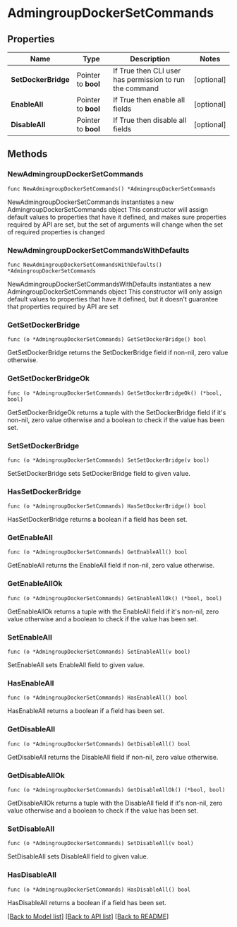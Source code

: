# AdmingroupDockerSetCommands

## Properties

Name | Type | Description | Notes
------------ | ------------- | ------------- | -------------
**SetDockerBridge** | Pointer to **bool** | If True then CLI user has permission to run the command | [optional] 
**EnableAll** | Pointer to **bool** | If True then enable all fields | [optional] 
**DisableAll** | Pointer to **bool** | If True then disable all fields | [optional] 

## Methods

### NewAdmingroupDockerSetCommands

`func NewAdmingroupDockerSetCommands() *AdmingroupDockerSetCommands`

NewAdmingroupDockerSetCommands instantiates a new AdmingroupDockerSetCommands object
This constructor will assign default values to properties that have it defined,
and makes sure properties required by API are set, but the set of arguments
will change when the set of required properties is changed

### NewAdmingroupDockerSetCommandsWithDefaults

`func NewAdmingroupDockerSetCommandsWithDefaults() *AdmingroupDockerSetCommands`

NewAdmingroupDockerSetCommandsWithDefaults instantiates a new AdmingroupDockerSetCommands object
This constructor will only assign default values to properties that have it defined,
but it doesn't guarantee that properties required by API are set

### GetSetDockerBridge

`func (o *AdmingroupDockerSetCommands) GetSetDockerBridge() bool`

GetSetDockerBridge returns the SetDockerBridge field if non-nil, zero value otherwise.

### GetSetDockerBridgeOk

`func (o *AdmingroupDockerSetCommands) GetSetDockerBridgeOk() (*bool, bool)`

GetSetDockerBridgeOk returns a tuple with the SetDockerBridge field if it's non-nil, zero value otherwise
and a boolean to check if the value has been set.

### SetSetDockerBridge

`func (o *AdmingroupDockerSetCommands) SetSetDockerBridge(v bool)`

SetSetDockerBridge sets SetDockerBridge field to given value.

### HasSetDockerBridge

`func (o *AdmingroupDockerSetCommands) HasSetDockerBridge() bool`

HasSetDockerBridge returns a boolean if a field has been set.

### GetEnableAll

`func (o *AdmingroupDockerSetCommands) GetEnableAll() bool`

GetEnableAll returns the EnableAll field if non-nil, zero value otherwise.

### GetEnableAllOk

`func (o *AdmingroupDockerSetCommands) GetEnableAllOk() (*bool, bool)`

GetEnableAllOk returns a tuple with the EnableAll field if it's non-nil, zero value otherwise
and a boolean to check if the value has been set.

### SetEnableAll

`func (o *AdmingroupDockerSetCommands) SetEnableAll(v bool)`

SetEnableAll sets EnableAll field to given value.

### HasEnableAll

`func (o *AdmingroupDockerSetCommands) HasEnableAll() bool`

HasEnableAll returns a boolean if a field has been set.

### GetDisableAll

`func (o *AdmingroupDockerSetCommands) GetDisableAll() bool`

GetDisableAll returns the DisableAll field if non-nil, zero value otherwise.

### GetDisableAllOk

`func (o *AdmingroupDockerSetCommands) GetDisableAllOk() (*bool, bool)`

GetDisableAllOk returns a tuple with the DisableAll field if it's non-nil, zero value otherwise
and a boolean to check if the value has been set.

### SetDisableAll

`func (o *AdmingroupDockerSetCommands) SetDisableAll(v bool)`

SetDisableAll sets DisableAll field to given value.

### HasDisableAll

`func (o *AdmingroupDockerSetCommands) HasDisableAll() bool`

HasDisableAll returns a boolean if a field has been set.


[[Back to Model list]](../README.md#documentation-for-models) [[Back to API list]](../README.md#documentation-for-api-endpoints) [[Back to README]](../README.md)


